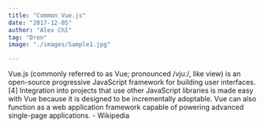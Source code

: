```yaml
---
title: "Common Vue.js"
date: "2017-12-05"
author: "Alex Chî"
tag: "Dron"
image: "./images/Sample1.jpg"

---
```

Vue.js (commonly referred to as Vue; pronounced /vjuː/, like view) is an open-source progressive JavaScript framework for building user interfaces.[4] Integration into projects that use other JavaScript libraries is made easy with Vue because it is designed to be incrementally adoptable. Vue can also function as a web application framework capable of powering advanced single-page applications. - Wikipedia